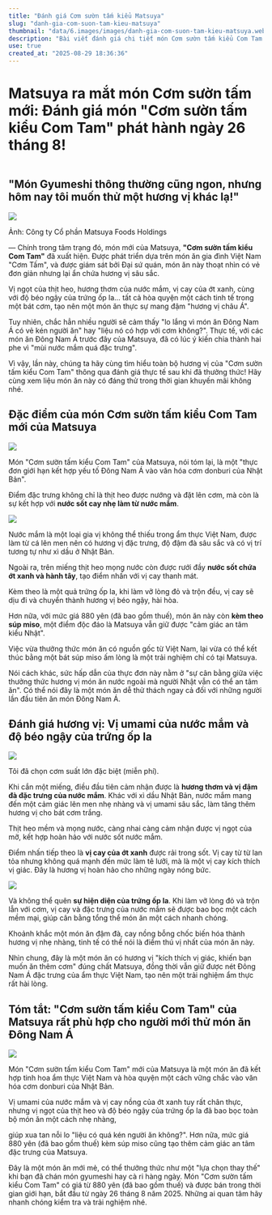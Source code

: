 ```yaml
---
title: "Đánh giá Cơm sườn tấm kiểu Matsuya"
slug: "danh-gia-com-suon-tam-kieu-matsuya"
thumbnail: "data/6.images/images/danh-gia-com-suon-tam-kieu-matsuya.webp"
description: "Bài viết đánh giá chi tiết món Cơm sườn tấm kiểu Com Tam mới của Matsuya, kết hợp tinh hoa ẩm thực Việt Nam với phong cách Nhật Bản. Món ăn này ra mắt vào ngày 26 tháng 8."
use: true
created_at: "2025-08-29 18:36:36"
---
```


# Matsuya ra mắt món Cơm sườn tấm mới: Đánh giá món "Cơm sườn tấm kiểu Com Tam" phát hành ngày 26 tháng 8!

![]()

## "Món Gyumeshi thông thường cũng ngon, nhưng hôm nay tôi muốn thử một hương vị khác lạ!"

![](/images/image-1756416652122.webp)

Ảnh: Công ty Cổ phần Matsuya Foods Holdings

— Chính trong tâm trạng đó, món mới của Matsuya, **"Cơm sườn tấm kiểu Com Tam"** đã xuất hiện. Được phát triển dựa trên món ăn gia đình Việt Nam "Cơm Tấm", và được giám sát bởi Đại sứ quán, món ăn này thoạt nhìn có vẻ đơn giản nhưng lại ẩn chứa hương vị sâu sắc.

Vị ngọt của thịt heo, hương thơm của nước mắm, vị cay của ớt xanh, cùng với độ béo ngậy của trứng ốp la… tất cả hòa quyện một cách tinh tế trong một bát cơm, tạo nên một món ăn thực sự mang đậm "hương vị châu Á".

Tuy nhiên, chắc hẳn nhiều người sẽ cảm thấy "lo lắng vì món ăn Đông Nam Á có vẻ kén người ăn" hay "liệu nó có hợp với cơm không?". Thực tế, với các món ăn Đông Nam Á trước đây của Matsuya, đã có lúc ý kiến chia thành hai phe vì "mùi nước mắm quá đặc trưng".

Vì vậy, lần này, chúng ta hãy cùng tìm hiểu toàn bộ hương vị của "Cơm sườn tấm kiểu Com Tam" thông qua đánh giá thực tế sau khi đã thưởng thức! Hãy cùng xem liệu món ăn này có đáng thử trong thời gian khuyến mãi không nhé.

## Đặc điểm của món Cơm sườn tấm kiểu Com Tam mới của Matsuya

![](/images/image-1756416859626.webp)

Món "Cơm sườn tấm kiểu Com Tam" của Matsuya, nói tóm lại, là một "thực đơn giới hạn kết hợp yếu tố Đông Nam Á vào văn hóa cơm donburi của Nhật Bản".

Điểm đặc trưng không chỉ là thịt heo được nướng và đặt lên cơm, mà còn là sự kết hợp với **nước sốt cay nhẹ làm từ nước mắm**.

![](/images/image-1756416887884.webp)

Nước mắm là một loại gia vị không thể thiếu trong ẩm thực Việt Nam, được làm từ cá lên men nên có hương vị đặc trưng, độ đậm đà sâu sắc và có vị trí tương tự như xì dầu ở Nhật Bản.

Ngoài ra, trên miếng thịt heo mọng nước còn được rưới đầy **nước sốt chứa ớt xanh và hành tây**, tạo điểm nhấn với vị cay thanh mát.

Kèm theo là một quả trứng ốp la, khi làm vỡ lòng đỏ và trộn đều, vị cay sẽ dịu đi và chuyển thành hương vị béo ngậy, hài hòa.

Hơn nữa, với mức giá 880 yên (đã bao gồm thuế), món ăn này còn **kèm theo súp miso**, một điểm độc đáo là Matsuya vẫn giữ được "cảm giác an tâm kiểu Nhật".

Việc vừa thưởng thức món ăn có nguồn gốc từ Việt Nam, lại vừa có thể kết thúc bằng một bát súp miso ấm lòng là một trải nghiệm chỉ có tại Matsuya.

Nói cách khác, sức hấp dẫn của thực đơn này nằm ở "sự cân bằng giữa việc thưởng thức hương vị món ăn nước ngoài mà người Nhật vẫn có thể an tâm ăn". Có thể nói đây là một món ăn dễ thử thách ngay cả đối với những người lần đầu tiên ăn món Đông Nam Á.

## Đánh giá hương vị: Vị umami của nước mắm và độ béo ngậy của trứng ốp la

![](/images/image-1756416932737.webp)

Tôi đã chọn cơm suất lớn đặc biệt (miễn phí).

Khi cắn một miếng, điều đầu tiên cảm nhận được là **hương thơm và vị đậm đà đặc trưng của nước mắm**. Khác với xì dầu Nhật Bản, nước mắm mang đến một cảm giác lên men nhẹ nhàng và vị umami sâu sắc, làm tăng thêm hương vị cho bát cơm trắng.

Thịt heo mềm và mọng nước, càng nhai càng cảm nhận được vị ngọt của mỡ, kết hợp hoàn hảo với nước sốt nước mắm.

Điểm nhấn tiếp theo là **vị cay của ớt xanh** được rải trong sốt. Vị cay từ từ lan tỏa nhưng không quá mạnh đến mức làm tê lưỡi, mà là một vị cay kích thích vị giác. Đây là hương vị hoàn hảo cho những ngày nóng bức.

![](/images/image-1756417030489.webp)

Và không thể quên **sự hiện diện của trứng ốp la**. Khi làm vỡ lòng đỏ và trộn lẫn với cơm, vị cay và đặc trưng của nước mắm sẽ được bao bọc một cách mềm mại, giúp cân bằng tổng thể món ăn một cách nhanh chóng.

Khoảnh khắc một món ăn đậm đà, cay nồng bỗng chốc biến hóa thành hương vị nhẹ nhàng, tinh tế có thể nói là điểm thú vị nhất của món ăn này.

Nhìn chung, đây là một món ăn có hương vị "kích thích vị giác, khiến bạn muốn ăn thêm cơm" đúng chất Matsuya, đồng thời vẫn giữ được nét Đông Nam Á đặc trưng của ẩm thực Việt Nam, tạo nên một trải nghiệm ẩm thực rất hài lòng.

## Tóm tắt: "Cơm sườn tấm kiểu Com Tam" của Matsuya rất phù hợp cho người mới thử món ăn Đông Nam Á

![](/images/image-1756417138839.webp)

Món "Cơm sườn tấm kiểu Com Tam" mới của Matsuya là một món ăn đã kết hợp tinh hoa ẩm thực Việt Nam và hòa quyện một cách vững chắc vào văn hóa cơm donburi của Nhật Bản.

Vị umami của nước mắm và vị cay nồng của ớt xanh tuy rất chân thực, nhưng vị ngọt của thịt heo và độ béo ngậy của trứng ốp la đã bao bọc toàn bộ món ăn một cách nhẹ nhàng,

giúp xua tan nỗi lo "liệu có quá kén người ăn không?". Hơn nữa, mức giá 880 yên (đã bao gồm thuế) kèm súp miso cũng tạo thêm cảm giác an tâm đặc trưng của Matsuya.

Đây là một món ăn mới mẻ, có thể thưởng thức như một "lựa chọn thay thế" khi bạn đã chán món gyumeshi hay cà ri hàng ngày. Món "Cơm sườn tấm kiểu Com Tam" có giá từ 880 yên (đã bao gồm thuế) và được bán trong thời gian giới hạn, bắt đầu từ ngày 26 tháng 8 năm 2025. Những ai quan tâm hãy nhanh chóng kiểm tra và trải nghiệm nhé.